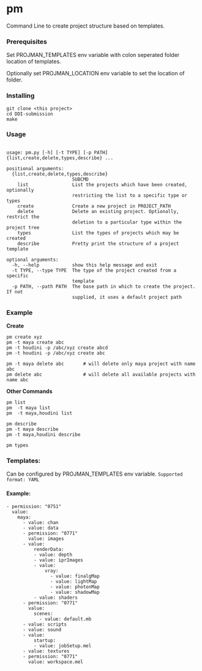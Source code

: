 # pm
Command Line to create project structure based on templates.

### Prerequisites
  Set PROJMAN_TEMPLATES env variable with colon seperated folder location of templates.
  
  Optionally set PROJMAN_LOCATION env variable to set the location of folder.

### Installing

```
git clone <this project>
cd DDI-submission
make
```

### Usage

```

usage: pm.py [-h] [-t TYPE] [-p PATH] {list,create,delete,types,describe} ...

positional arguments:
  {list,create,delete,types,describe}
                        SUBCMD
    list                List the projects which have been created, optionally
                        restricting the list to a specific type or types
    create              Create a new project in PROJECT_PATH
    delete              Delete an existing project. Optionally, restrict the
                        deletion to a particular type within the project tree
    types               List the types of projects which may be created
    describe            Pretty print the structure of a project template

optional arguments:
  -h, --help            show this help message and exit
  -t TYPE, --type TYPE  The type of the project created from a specific
                        template
  -p PATH, --path PATH  The base path in which to create the project. If not
                        supplied, it uses a default project path

```
                        
### Example

**Create**
```
pm create xyz
pm -t maya create abc 
pm -t houdini -p /abc/xyz create abcd 
pm -t houdini -p /abc/xyz create abc 
```

```
pm -t maya delete abc       # will delete only maya project with name abc
pm delete abc               # will delete all available projects with name abc
```

**Other Commands**
```
pm list
pm  -t maya list
pm  -t maya,houdini list
```

```
pm describe
pm -t maya describe
pm -t maya,houdini describe
```

```
pm types
```

### Templates: 
Can be configured by PROJMAN_TEMPLATES env variable. 
```Supported format: YAML```
#### Example:
```
- permission: "0751"
  value:
    maya:
      - value: chan
      - value: data
      - permission: "0771"
        value: images
      - value:
          renderData:
          - value: depth
          - value: iprImages
          - value:
              vray:
                - value: finalgMap
                - value: lightMap
                - value: photonMap
                - value: shadowMap
          - value: shaders
      - permission: "0771"
        value:
          scenes:
            - value: default.mb
      - value: scripts
      - value: sound
      - value:
          startup:
          - value: jobSetup.mel
      - value: textures
      - permission: "0771"
        value: workspace.mel
```
